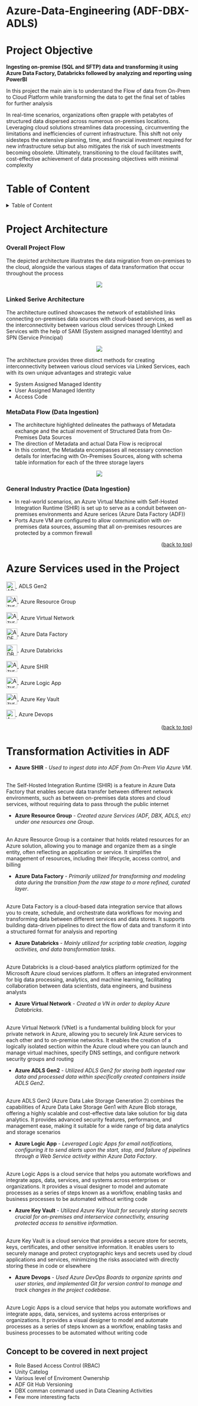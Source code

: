 # Azure-Data-Engineering (ADF-DBX-ADLS)
<a name="readme-top"></a>
# Project Objective
**Ingesting on-premise (SQL and SFTP) data and transforming it using Azure Data Factory, Databricks followed by analyzing and reporting using PowerBI**

In this project the main aim is to understand the Flow of data from On-Prem to Cloud Platform while transforming the data to get the final set of tables for further analysis

In real-time scenarios, organizations often grapple with petabytes of structured data dispersed across numerous on-premises locations. Leveraging cloud solutions streamlines data processing, circumventing the limitations and inefficiencies of current infrastructure. This shift not only sidesteps the extensive planning, time, and financial investment required for new infrastructure setup but also mitigates the risk of such investments becoming obsolete. Ultimately, transitioning to the cloud facilitates swift, cost-effective achievement of data processing objectives with minimal complexity

# Table of Content
<details>
  <summary>Table of Content</summary>
  <ol>
    <li><a href="#project-architecture">Project Architecture</a>
      <ul>
        <li><a href="#overall-project-flow">Overall Project Flow</a></li>
        <li><a href="#Linked-Serive-Architecture">Linked Service Architecture</a></li>
        <li><a href="#metadata-flow-data-ingestion">MetaData Flow (Data Ingestion)</a></li>
        <li><a href="#General-Industry-Practice-Data-Ingestion">General Industry Practice (Data Ingestion)</a></li>
      </ul>
    </li>
    <li><a href="#azure-services-used-in-the-project">Azure Services used in the Project</a></li>
    <li><a href="#transformation-activities-in-adf">Transformation Activities in ADF</a></li>
    <li><a href="#concept-to-be-covered-in-next-project">Concept to be covered in next project</a></li>
  </ol>
</details>

# Project Architecture

### Overall Project Flow 
The depicted architecture illustrates the data migration from on-premises to the cloud, alongside the various stages of data transformation that occur throughout the process

<p align="center">
  <img src="https://github.com/IndraT97/Azure-Data-Engineering-ADF-DBX-CI-CD/blob/master/Images/Project%20Architecture.png">
</p>

### Linked Serive Architecture
The architecture outlined showcases the network of established links connecting on-premises data sources with cloud-based services, as well as the interconnectivity between various cloud services through Linked Services with the help of SAMI (System assigned managed Identity) and SPN (Service Principal)

<p align="center">
  <img src="https://github.com/IndraT97/Azure-Data-Engineering-ADF-DBX-CI-CD/blob/master/Images/Linked_Service.png">
</p>

The architecture provides three distinct methods for creating interconnectivity between various cloud services via Linked Services, each with its own unique advantages and strategic value

* System Assigned Managed Identity
* User Assigned Managed Identity
* Access Code

### MetaData Flow (Data Ingestion)
* The architecture highlighted delineates the pathways of Metadata exchange and the actual movement of Structured Data from On-Premises Data Sources
* The direction of Metadata and actual Data Flow is reciprocal
* In this context, the Metadata encompasses all necessary connection details for interfacing with On-Premises Sources, along with schema table information for each of the three storage layers

<p align="center">
  <img src="https://github.com/IndraT97/Azure-Data-Engineering-ADF-DBX-CI-CD/blob/master/Images/MetaData%20Flow.png">
</p>

### General Industry Practice (Data Ingestion) 

* In real-world scenarios, an Azure Virtual Machine with Self-Hosted Integration Runtime (SHIR) is set up to serve as a conduit between on-premises environments and Azure serices (Azure Data Factory (ADF))
* Ports Azure VM are configured to allow communication with on-premises data sources, assuming that all on-premises resources are protected by a common firewall

<p align="right">(<a href="#readme-top">back to top</a>)</p>

<!-- Azure Services used in the Project -->
# Azure Services used in the Project

<p>
  <a href="https://learn.microsoft.com/en-us/azure/storage/blobs/data-lake-storage-introduction" target="_blank" rel="noreferrer">
    <img src="https://code.benco.io/icon-collection/azure-icons/Data-Lake-Storage-Gen1.svg" alt="ADLS Gen2" width="25" height="25" style="vertical-align:middle;"/>
  </a>
  <span style="vertical-align:middle; line-height:normal; display:inline-block; margin-left:5px;">ADLS Gen2</span>
</p>

<p>
  <a href="https://learn.microsoft.com/en-us/azure/azure-resource-manager/management/manage-resource-groups-portal" target="_blank" rel="noreferrer">
    <img src="https://code.benco.io/icon-collection/azure-icons/Resource-Groups.svg" alt="Azure Resource Group" width="30" height="30" style="vertical-align:middle;"/>
  </a>
  <span style="vertical-align:middle; line-height:normal; display:inline-block; margin-left:5px;">Azure Resource Group</span>
</p>

<p>
  <a href="https://learn.microsoft.com/en-us/azure/virtual-network/" target="_blank" rel="noreferrer">
    <img src="https://code.benco.io/icon-collection/azure-icons/Virtual-Networks-(Classic).svg" alt="Azure Virtual Network" width="30" height="30" style="vertical-align:middle;"/>
  </a>
  <span style="vertical-align:middle; line-height:normal; display:inline-block; margin-left:5px;">Azure Virtual Network</span>
</p>

<p>
  <a href="https://learn.microsoft.com/en-us/azure/virtual-network/" target="_blank" rel="noreferrer">
    <img src="https://code.benco.io/icon-collection/azure-icons/Data-Factory.svg" alt="ADF" width="30" height="30" style="vertical-align:middle;"/>
  </a>
  <span style="vertical-align:middle; line-height:normal; display:inline-block; margin-left:5px;">Azure Data Factory</span>
</p>

<p>
  <a href="https://learn.microsoft.com/en-us/azure/databricks/" target="_blank" rel="noreferrer">
    <img src="https://www.vectorlogo.zone/logos/databricks/databricks-icon.svg" alt="DBX" width="30" height="30" style="vertical-align:middle;"/>
  </a>
  <span style="vertical-align:middle; line-height:normal; display:inline-block; margin-left:5px;">Azure Databricks</span>
</p>

<p>
  <a href="https://learn.microsoft.com/en-us/azure/data-factory/create-self-hosted-integration-runtime?tabs=data-factory" target="_blank" rel="noreferrer">
    <img src="https://code.benco.io/icon-collection/azure-icons/App-Service-Plans.svg" alt="Azure SHIR" width="30" height="30" style="vertical-align:middle;"/>
  </a>
  <span style="vertical-align:middle; line-height:normal; display:inline-block; margin-left:5px;">Azure SHIR</span>
</p>

<p>
  <a href="https://learn.microsoft.com/en-us/azure/logic-apps/" target="_blank" rel="noreferrer">
    <img src="https://code.benco.io/icon-collection/azure-icons/Logic-Apps.svg" alt="Azure Logic App" width="30" height="30" style="vertical-align:middle;"/>
  </a>
  <span style="vertical-align:middle; line-height:normal; display:inline-block; margin-left:5px;">Azure Logic App</span>
</p>

<p>
  <a href="https://learn.microsoft.com/en-us/azure/key-vault/" target="_blank" rel="noreferrer">
    <img src="https://code.benco.io/icon-collection/azure-icons/Key-Vaults.svg" alt="Azure Key Vault" width="30" height="30" style="vertical-align:middle;"/>
  </a>
  <span style="vertical-align:middle; line-height:normal; display:inline-block; margin-left:5px;">Azure Key Vault</span>
</p>

<p>
  <a href="https://learn.microsoft.com/en-us/azure/devops/?view=azure-devops" target="_blank" rel="noreferrer">
    <img src="https://code.benco.io/icon-collection/azure-icons/Azure-DevOps.svg" alt="Azure DevOps" width="25" height="25" style="vertical-align:middle;"/>
  </a>
  <span style="vertical-align:middle; line-height:normal; display:inline-block; margin-left:5px;">Azure Devops</span>
</p>


<p align="right">(<a href="#readme-top">back to top</a>)</p>

# Transformation Activities in ADF 

* **Azure SHIR** - *Used to ingest data into ADF from On-Prem Via Azure VM*.\
&nbsp;

The Self-Hosted Integration Runtime (SHIR) is a feature in Azure Data Factory that enables secure data transfer between different network environments, such as between on-premises data stores and cloud services, without requiring data to pass through the public internet​

* **Azure Resource Group** - *Created azure Services (ADF, DBX, ADLS, etc) under one resources one Group*.\
&nbsp;

An Azure Resource Group is a container that holds related resources for an Azure solution, allowing you to manage and organize them as a single entity, often reflecting an application or service. It simplifies the management of resources, including their lifecycle, access control, and billing

* **Azure Data Factory** - *Primarily utilized for transforming and modeling data during the transition from the raw stage to a more refined, curated layer*.\
&nbsp;

Azure Data Factory is a cloud-based data integration service that allows you to create, schedule, and orchestrate data workflows for moving and transforming data between different services and data stores. It supports building data-driven pipelines to direct the flow of data and transform it into a structured format for analysis and reporting

* **Azure Databricks** - *Mainly utilized for scripting table creation, logging activities, and data transformation tasks*.\
&nbsp;

Azure Databricks is a cloud-based analytics platform optimized for the Microsoft Azure cloud services platform. It offers an integrated environment for big data processing, analytics, and machine learning, facilitating collaboration between data scientists, data engineers, and business analysts

* **Azure Virtual Network** - *Created a VN in order to deploy Azure Databricks*.\
&nbsp;

Azure Virtual Network (VNet) is a fundamental building block for your private network in Azure, allowing you to securely link Azure services to each other and to on-premise networks. It enables the creation of a logically isolated section within the Azure cloud where you can launch and manage virtual machines, specify DNS settings, and configure network security groups and routing

* **Azure ADLS Gen2** - *Utilized ADLS Gen2 for storing both ingested raw data and processed data within specifically created containers inside ADLS Gen2*.\
&nbsp;

Azure ADLS Gen2 (Azure Data Lake Storage Generation 2) combines the capabilities of Azure Data Lake Storage Gen1 with Azure Blob storage, offering a highly scalable and cost-effective data lake solution for big data analytics. It provides advanced security features, performance, and management ease, making it suitable for a wide range of big data analytics and storage scenarios

* **Azure Logic App** - *Leveraged Logic Apps for email notifications, configuring it to send alerts upon the start, stop, and failure of pipelines through a Web Service activity within Azure Data Factory*.\
&nbsp;

Azure Logic Apps is a cloud service that helps you automate workflows and integrate apps, data, services, and systems across enterprises or organizations. It provides a visual designer to model and automate processes as a series of steps known as a workflow, enabling tasks and business processes to be automated without writing code

* **Azure Key Vault** - *Utilized Azure Key Vault for securely storing secrets crucial for on-premises and interservice connectivity, ensuring protected access to sensitive information*.\
&nbsp;

Azure Key Vault is a cloud service that provides a secure store for secrets, keys, certificates, and other sensitive information. It enables users to securely manage and protect cryptographic keys and secrets used by cloud applications and services, minimizing the risks associated with directly storing these in code or elsewhere

* **Azure Devops** - *Used Azure DevOps Boards to organize sprints and user stories, and implemented Git for version control to manage and track changes in the project codebase*.\
&nbsp;

Azure Logic Apps is a cloud service that helps you automate workflows and integrate apps, data, services, and systems across enterprises or organizations. It provides a visual designer to model and automate processes as a series of steps known as a workflow, enabling tasks and business processes to be automated without writing code

## Concept to be covered in next project

* Role Based Access Control (RBAC)
* Unity Catelog
* Various level of Enviroment Ownership
* ADF Git Hub Versioning
* DBX comman command used in Data Cleaning Activities
* Few more interesting facts
